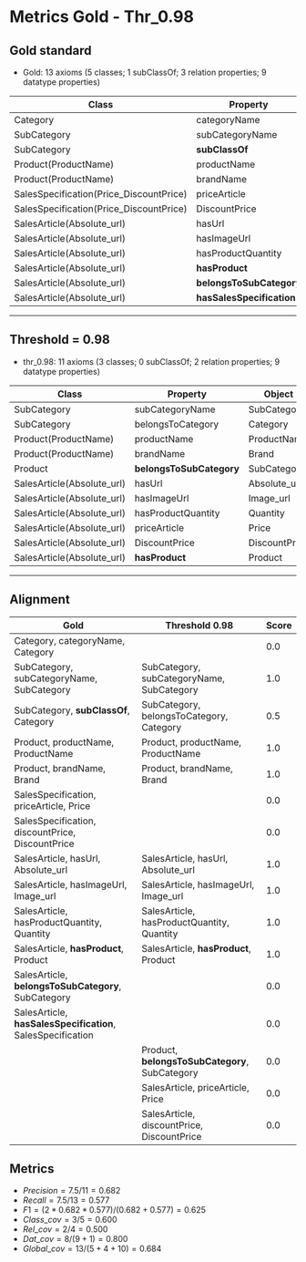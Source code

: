 # Metrics Gold - Thr_0.98

## Gold standard

* Gold: 13 axioms (5 classes; 1 subClassOf; 3 relation properties; 9 datatype properties)
  
|Class|Property|Object|
|-----|---------|------|
|Category|categoryName|Category|
|SubCategory|subCategoryName|SubCategory|
|SubCategory|**subClassOf**|Category|
|Product(ProductName)|productName|ProductName|
|Product(ProductName)|brandName|Brand|
|SalesSpecification(Price_DiscountPrice)|priceArticle|Price|
|SalesSpecification(Price_DiscountPrice)|DiscountPrice|DiscountPrice|
|SalesArticle(Absolute_url)|hasUrl|Absolute_url|
|SalesArticle(Absolute_url)|hasImageUrl|Image_url|
|SalesArticle(Absolute_url)|hasProductQuantity|Quantity|
|SalesArticle(Absolute_url)|**hasProduct**|Product|
|SalesArticle(Absolute_url)|**belongsToSubCategory**|SubCategory|
|SalesArticle(Absolute_url)|**hasSalesSpecification**|SalesSpecification|

-----------------------------------------------------

## Threshold = 0.98

* thr_0.98: 11 axioms (3 classes; 0 subClassOf; 2 relation properties; 9 datatype properties)
  
|Class|Property|Object|
|-----|---------|------|
|SubCategory|subCategoryName|SubCategory|
|SubCategory|belongsToCategory|Category|
|Product(ProductName)|productName|ProductName|
|Product(ProductName)|brandName|Brand|
|Product|**belongsToSubCategory**|SubCategory|
|SalesArticle(Absolute_url)|hasUrl|Absolute_url|
|SalesArticle(Absolute_url)|hasImageUrl|Image_url|
|SalesArticle(Absolute_url)|hasProductQuantity|Quantity|
|SalesArticle(Absolute_url)|priceArticle|Price|
|SalesArticle(Absolute_url)|DiscountPrice|DiscountPrice|
|SalesArticle(Absolute_url)|**hasProduct**|Product|

-----------------------------------------------------

## Alignment

|Gold | Threshold 0.98|Score|
|-----|--------------|-----|
|Category, categoryName, Category| | 0.0|
|SubCategory, subCategoryName, SubCategory|SubCategory, subCategoryName, SubCategory| 1.0|
|SubCategory, **subClassOf**, Category|SubCategory, belongsToCategory, Category| 0.5|
|Product, productName, ProductName|Product, productName, ProductName|1.0|
|Product, brandName, Brand|Product, brandName, Brand|1.0|
|SalesSpecification, priceArticle, Price||0.0|
|SalesSpecification, discountPrice, DiscountPrice||0.0|
|SalesArticle, hasUrl, Absolute_url|SalesArticle, hasUrl, Absolute_url|1.0|
|SalesArticle, hasImageUrl, Image_url|SalesArticle, hasImageUrl, Image_url|1.0|
|SalesArticle, hasProductQuantity, Quantity|SalesArticle, hasProductQuantity, Quantity|1.0|
|SalesArticle, **hasProduct**, Product|SalesArticle, **hasProduct**, Product|1.0|
|SalesArticle, **belongsToSubCategory**, SubCategory||0.0|
|SalesArticle, **hasSalesSpecification**, SalesSpecification||0.0|
||Product, **belongsToSubCategory**, SubCategory|0.0|
||SalesArticle, priceArticle, Price|0.0|
||SalesArticle, discountPrice, DiscountPrice|0.0|

## Metrics

* $Precision = 7.5 / 11 = 0.682$
* $Recall = 7.5 / 13 = 0.577$
* $F1 = (2 * 0.682 * 0.577) / (0.682 + 0.577) = 0.625$
* $Class\_cov = 3 / 5 = 0.600$
* $Rel\_cov = 2 / 4 = 0.500$
* $Dat\_cov = 8 / (9 + 1) = 0.800$
* $Global\_cov = 13 / (5 + 4 + 10) = 0.684$
